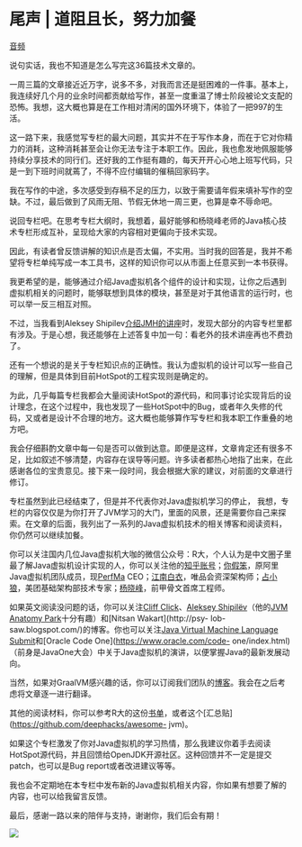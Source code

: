 # 尾声 | 道阻且长，努力加餐

[音频](https://static001.geekbang.org/resource/audio/06/28/067c05a4856dbd534110fccfb23fab28.mp3)

说句实话，我也不知道是怎么写完这36篇技术文章的。

一周三篇的文章接近近万字，说多不多，对我而言还是挺困难的一件事。基本上，我连续好几个月的业余时间都贡献给写作，甚至一度重温了博士阶段被论文支配的恐怖。我想，这大概也算是在工作相对清闲的国外环境下，体验了一把997的生活。

这一路下来，我感觉写专栏的最大问题，其实并不在于写作本身，而在于它对你精力的消耗，这种消耗甚至会让你无法专注于本职工作。因此，我也愈发地佩服能够持续分享技术的同行们。还好我的工作挺有趣的，每天开开心心地上班写代码，只是一到下班时间就蔫了，不得不应付编辑的催稿回家码字。

我在写作的中途，多次感受到存稿不足的压力，以致于需要请年假来填补写作的空缺。不过，最后做到了风雨无阻、节假无休地一周三更，也算是幸不辱命吧。

说回专栏吧。在思考专栏大纲时，我想着，最好能够和杨晓峰老师的Java核心技术专栏形成互补，呈现给大家的内容相对更偏向于技术实现。

因此，有读者曾反馈讲解的知识点是否太偏，不实用。当时我的回答是，我并不希望将专栏单纯写成一本工具书，这样的知识你可以从市面上任意买到一本书获得。

我更希望的是，能够通过介绍Java虚拟机各个组件的设计和实现，让你之后遇到虚拟机相关的问题时，能够联想到具体的模块，甚至是对于其他语言的运行时，也可以举一反三相互对照。

不过，当我看到Aleksey
Shipilev[介绍JMH的讲座](https://www.youtube.com/watch?v=VaWgOCDBxYw)时，发现大部分的内容专栏里都有涉及。于是心想，我还能够在上述答复中加一句：看老外的技术讲座再也不费劲了。

还有一个想说的是关于专栏知识点的正确性。我认为虚拟机的设计可以写一些自己的理解，但是具体到目前HotSpot的工程实现则是确定的。

为此，几乎每篇专栏我都会大量阅读HotSpot的源代码，和同事讨论实现背后的设计理念，在这个过程中，我也发现了一些HotSpot中的Bug，或者年久失修的代码，又或者是设计不合理的地方。这大概也能够算作写专栏和我本职工作重叠的地方吧。

我会仔细斟酌文章中每一句是否可以做到达意。即便是这样，文章肯定还有很多不足，比如叙述不够清楚，内容存在误导等问题。许多读者都热心地指了出来，在此感谢各位的宝贵意见。接下来一段时间，我会根据大家的建议，对前面的文章进行修订。

专栏虽然到此已经结束了，但是并不代表你对Java虚拟机学习的停止，
我想，专栏的内容仅仅是为你打开了JVM学习的大门，里面的风景，还是需要你自己来探索。在文章的后面，我列出了一系列的Java虚拟机技术的相关博客和阅读资料，你仍然可以继续加餐。

你可以关注国内几位Java虚拟机大咖的微信公众号：R大，个人认为是中文圈子里最了解Java虚拟机设计实现的人，你可以关注他的[知乎账号](https://www.zhihu.com/people/rednaxelafx)；[你假笨](https://open.weixin.qq.com/qr/code?username=lovestblog)，原阿里Java虚拟机团队成员，现[PerfMa](http://www.perfma.com/)
CEO；[江南白衣](https://open.weixin.qq.com/qr/code?username=jnby1978)，唯品会资深架构师；[占小狼](https://open.weixin.qq.com/qr/code?username=whywhy_zj)，美团基础架构部技术专家；[杨晓峰](https://open.weixin.qq.com/qr/code?username=gh_9f3b2a4e2a74)，前甲骨文首席工程师。

如果英文阅读没问题的话，你可以关注[Cliff Click](http://cliffc.org/blog/)、[Aleksey
Shipilëv](https://shipilev.net/)（他的[JVM Anatomy
Park](https://shipilev.net/jvm-anatomy-park/)十分有趣）和[Nitsan Wakart](http://psy-
lob-saw.blogspot.com/)的博客。你也可以关注[Java Virtual Machine Language
Submit](http://openjdk.java.net/projects/mlvm/jvmlangsummit/)和[Oracle Code
One](https://www.oracle.com/code-
one/index.html)（前身是JavaOne大会）中关于Java虚拟机的演讲，以便掌握Java的最新发展动向。

当然，如果对GraalVM感兴趣的话，你可以订阅我们团队的[博客](https://medium.com/graalvm)。我会在之后考虑将文章逐一进行翻译。

其他的阅读材料，你可以参考R大的这份[书单](https://www.douban.com/doulist/2545443/)，或者这个[汇总贴](https://github.com/deephacks/awesome-
jvm)。

如果这个专栏激发了你对Java虚拟机的学习热情，那么我建议你着手去阅读HotSpot源代码，并且回馈给OpenJDK开源社区。这种回馈并不一定是提交patch，也可以是Bug
report或者改进建议等等。

我也会不定期地在本专栏中发布新的Java虚拟机相关内容，你如果有想要了解的内容，也可以给我留言反馈。

最后，感谢一路以来的陪伴与支持，谢谢你，我们后会有期！

[![](https://static001.geekbang.org/resource/image/7e/73/7e2399a300bc167caaecc747054ac573.jpg)](http://geektime.mikecrm.com/la5Dede)

